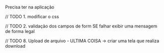 Precisa ter na aplicação

// TODO 1. modificar o css 

// TODO 2. validação dos campos de form SE falhar exibir uma mensagem de forma legal

// TODO 8. Upload de arquivo - ULTIMA COISA
-> criar uma tela que realiza download
